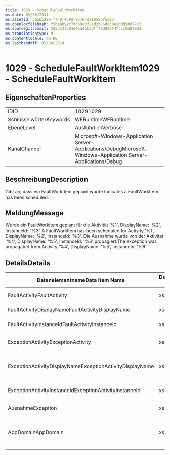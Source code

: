 ```yaml
---
title: 1029 - ScheduleFaultWorkItem
ms.date: 03/30/2017
ms.assetid: 3a56b29e-f740-459d-8576-d81e58bf5a03
ms.openlocfilehash: f5beab91f7dd39a3f8ed3b76d6c0a1ddd9bd77c3
ms.sourcegitcommit: 3d5d33f384eeba41b2dff79d096f47ccc8d8f03d
ms.translationtype: MT
ms.contentlocale: de-DE
ms.lasthandoff: 05/04/2018
---
```

# <a name="1029---schedulefaultworkitem"></a><span data-ttu-id="ec977-102">1029 - ScheduleFaultWorkItem</span><span class="sxs-lookup"><span data-stu-id="ec977-102">1029 - ScheduleFaultWorkItem</span></span>
## <a name="properties"></a><span data-ttu-id="ec977-103">Eigenschaften</span><span class="sxs-lookup"><span data-stu-id="ec977-103">Properties</span></span>  
  
|||  
|-|-|  
|<span data-ttu-id="ec977-104">ID</span><span class="sxs-lookup"><span data-stu-id="ec977-104">ID</span></span>|<span data-ttu-id="ec977-105">1029</span><span class="sxs-lookup"><span data-stu-id="ec977-105">1029</span></span>|  
|<span data-ttu-id="ec977-106">Schlüsselwörter</span><span class="sxs-lookup"><span data-stu-id="ec977-106">Keywords</span></span>|<span data-ttu-id="ec977-107">WFRuntime</span><span class="sxs-lookup"><span data-stu-id="ec977-107">WFRuntime</span></span>|  
|<span data-ttu-id="ec977-108">Ebene</span><span class="sxs-lookup"><span data-stu-id="ec977-108">Level</span></span>|<span data-ttu-id="ec977-109">Ausführlich</span><span class="sxs-lookup"><span data-stu-id="ec977-109">Verbose</span></span>|  
|<span data-ttu-id="ec977-110">Kanal</span><span class="sxs-lookup"><span data-stu-id="ec977-110">Channel</span></span>|<span data-ttu-id="ec977-111">Microsoft-Windows-Application Server-Applications/Debug</span><span class="sxs-lookup"><span data-stu-id="ec977-111">Microsoft-Windows-Application Server-Applications/Debug</span></span>|  
  
## <a name="description"></a><span data-ttu-id="ec977-112">Beschreibung</span><span class="sxs-lookup"><span data-stu-id="ec977-112">Description</span></span>  
 <span data-ttu-id="ec977-113">Gibt an, dass ein FaultWorkItem geplant wurde.</span><span class="sxs-lookup"><span data-stu-id="ec977-113">Indicates a FaultWorkItem has been scheduled.</span></span>  
  
## <a name="message"></a><span data-ttu-id="ec977-114">Meldung</span><span class="sxs-lookup"><span data-stu-id="ec977-114">Message</span></span>  
 <span data-ttu-id="ec977-115">Wurde ein FaultWorkItem geplant für die Aktivität '%1', DisplayName: '%2', InstanceId: "%3".</span><span class="sxs-lookup"><span data-stu-id="ec977-115">A FaultWorkItem has been scheduled for Activity '%1', DisplayName: '%2', InstanceId: '%3'.</span></span>  <span data-ttu-id="ec977-116">Die Ausnahme wurde von der Aktivität '%4', DisplayName: '%5', InstanceId: '%6' propagiert.</span><span class="sxs-lookup"><span data-stu-id="ec977-116">The exception was propagated from Activity '%4', DisplayName: '%5', InstanceId: '%6'.</span></span>  
  
## <a name="details"></a><span data-ttu-id="ec977-117">Details</span><span class="sxs-lookup"><span data-stu-id="ec977-117">Details</span></span>  
  
|<span data-ttu-id="ec977-118">Datenelementname</span><span class="sxs-lookup"><span data-stu-id="ec977-118">Data Item Name</span></span>|<span data-ttu-id="ec977-119">Datenelementtyp</span><span class="sxs-lookup"><span data-stu-id="ec977-119">Data Item Type</span></span>|<span data-ttu-id="ec977-120">Beschreibung</span><span class="sxs-lookup"><span data-stu-id="ec977-120">Description</span></span>|  
|--------------------|--------------------|-----------------|  
|<span data-ttu-id="ec977-121">FaultActivity</span><span class="sxs-lookup"><span data-stu-id="ec977-121">FaultActivity</span></span>|<span data-ttu-id="ec977-122">xs:string</span><span class="sxs-lookup"><span data-stu-id="ec977-122">xs:string</span></span>|<span data-ttu-id="ec977-123">Der Typname der fault-Aktivität.</span><span class="sxs-lookup"><span data-stu-id="ec977-123">The type name of the fault activity.</span></span>|  
|<span data-ttu-id="ec977-124">FaultActivityDisplayName</span><span class="sxs-lookup"><span data-stu-id="ec977-124">FaultActivityDisplayName</span></span>|<span data-ttu-id="ec977-125">xs:string</span><span class="sxs-lookup"><span data-stu-id="ec977-125">xs:string</span></span>|<span data-ttu-id="ec977-126">Der Anzeigename der fault-Aktivität.</span><span class="sxs-lookup"><span data-stu-id="ec977-126">The display name of the fault activity.</span></span>|  
|<span data-ttu-id="ec977-127">FaultActivityInstanceId</span><span class="sxs-lookup"><span data-stu-id="ec977-127">FaultActivityInstanceId</span></span>|<span data-ttu-id="ec977-128">xs:string</span><span class="sxs-lookup"><span data-stu-id="ec977-128">xs:string</span></span>|<span data-ttu-id="ec977-129">Die Instanz-ID der fault-Aktivität.</span><span class="sxs-lookup"><span data-stu-id="ec977-129">The instance id of the fault activity.</span></span>|  
|<span data-ttu-id="ec977-130">ExceptionActivity</span><span class="sxs-lookup"><span data-stu-id="ec977-130">ExceptionActivity</span></span>|<span data-ttu-id="ec977-131">xs:string</span><span class="sxs-lookup"><span data-stu-id="ec977-131">xs:string</span></span>|<span data-ttu-id="ec977-132">Der Typname der Aktivität, die die Ausnahme ausgelöst hat.</span><span class="sxs-lookup"><span data-stu-id="ec977-132">The type name of the activity that threw the exception.</span></span>|  
|<span data-ttu-id="ec977-133">ExceptionActivityDisplayName</span><span class="sxs-lookup"><span data-stu-id="ec977-133">ExceptionActivityDisplayName</span></span>|<span data-ttu-id="ec977-134">xs:string</span><span class="sxs-lookup"><span data-stu-id="ec977-134">xs:string</span></span>|<span data-ttu-id="ec977-135">Der Anzeigename der Aktivität, die die Ausnahme ausgelöst hat.</span><span class="sxs-lookup"><span data-stu-id="ec977-135">The display name of the activity that threw the exception.</span></span>|  
|<span data-ttu-id="ec977-136">ExceptionActivityInstanceId</span><span class="sxs-lookup"><span data-stu-id="ec977-136">ExceptionActivityInstanceId</span></span>|<span data-ttu-id="ec977-137">xs:string</span><span class="sxs-lookup"><span data-stu-id="ec977-137">xs:string</span></span>|<span data-ttu-id="ec977-138">Die Instanz-ID der Aktivität, die die Ausnahme ausgelöst hat.</span><span class="sxs-lookup"><span data-stu-id="ec977-138">The instance id of the activity that threw the exception.</span></span>|  
|<span data-ttu-id="ec977-139">Ausnahme</span><span class="sxs-lookup"><span data-stu-id="ec977-139">Exception</span></span>|<span data-ttu-id="ec977-140">xs:string</span><span class="sxs-lookup"><span data-stu-id="ec977-140">xs:string</span></span>|<span data-ttu-id="ec977-141">Die Ausnahmedetails der Ausnahme.</span><span class="sxs-lookup"><span data-stu-id="ec977-141">The exception details for the exception</span></span>|  
|<span data-ttu-id="ec977-142">AppDomain</span><span class="sxs-lookup"><span data-stu-id="ec977-142">AppDomain</span></span>|<span data-ttu-id="ec977-143">xs:string</span><span class="sxs-lookup"><span data-stu-id="ec977-143">xs:string</span></span>|<span data-ttu-id="ec977-144">Die von AppDomain.CurrentDomain.FriendlyName zurückgegebene Zeichenfolge.</span><span class="sxs-lookup"><span data-stu-id="ec977-144">The string returned by AppDomain.CurrentDomain.FriendlyName.</span></span>|
